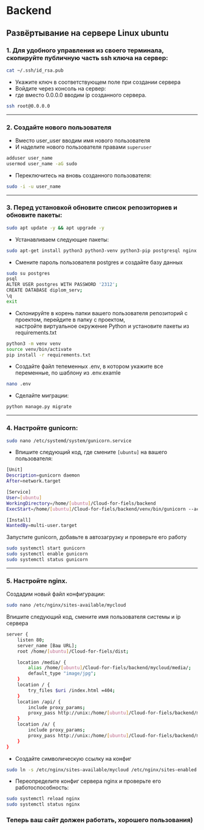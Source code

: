 # Backend

## Развёртывание на сервере Linux ubuntu

### 1. Для удобного управления из своего терминала, скопируйте публичную часть ssh ключа на сервер:  

```bash
cat ~/.ssh/id_rsa.pub
```

- Укажите ключ в соответствующем поле при создании сервера
- Войдите через консоль на сервер:
- где вместо 0.0.0.0 вводим ip созданного сервера.

```bash
ssh root@0.0.0.0
```

------------------------------------------------------------------------

### 2. Создайте нового пользователя

- Вместо user_user вводим имя нового пользователя
- И наделите нового пользователя правами `superuser`

```bash
adduser user_name
usermod user_name -aG sudo
```

- Переключитесь на вновь созданного пользователя:

```bash
sudo -i -u user_name
```

------------------------------------------------------------------------

### 3. Перед установкой обновите список репозиториев и обновите пакеты:

```bash
sudo apt update -y && apt upgrade -y
```

- Устанавливаем следующие пакеты:

```bash
sudo apt-get install python3 python3-venv python3-pip postgresql nginx
```

- Смените пароль пользователя postgres и создайте базу данных

```bash
sudo su postgres
psql
ALTER USER postgres WITH PASSWORD '2312';
CREATE DATABASE diplom_serv;
\q
exit
```

- Склонируйте в корень папки вашего пользователя репозиторий с проектом, перейдите в папку с проектом,  
настройте виртуальное окружение Python и установите пакеты из requirements.txt

```bash
python3 -m venv venv
source venv/bin/activate
pip install -r requirements.txt
```

- Создайте файл тепеменных .env, в котором укажите все переменные, по шаблону из .env.examle

```bash
nano .env
```

- Сделайте миграции:

```bash
python manage.py migrate
```

------------------------------------------------------------------------

### 4. Настройте gunicorn:

```bash
sudo nano /etc/systemd/system/gunicorn.service
```

- Впишите следующий код, где смените `[ubuntu]` на вашего пользователя:

```bash
[Unit]
Description=gunicorn daemon
After=network.target

[Service]
User=[ubuntu]
WorkingDirectory=/home/[ubuntu]/Cloud-for-fiels/backend
ExecStart=/home/[ubuntu]/Cloud-for-fiels/backend/venv/bin/gunicorn --access-logfile - --workers 3 --bind unix:/home/[ubuntu]/Cloud-for-fiels/backend/gunicorn.sock mycloud.wsgi:application

[Install]
WantedBy=multi-user.target

```

Запустите gunicorn, добавьте в автозагрузку и проверьте его работу

```bash
sudo systemctl start gunicorn
sudo systemctl enable gunicorn
sudo systemctl status gunicorn
```

------------------------------------------------------------------------

### 5. Настройте nginx. 
Создадим новый файл конфигурации:

```bash
sudo nano /etc/nginx/sites-available/mycloud
```

Впишите следующий код, смените имя пользователя системы и ip сервера

```bash
server {
    listen 80;
    server_name [Ваш URL];
    root /home/[ubuntu]/Cloud-for-fiels/dist;

    location /media/ {
        alias /home/[ubuntu]/Cloud-for-fiels/backend/mycloud/media/;
        default_type "image/jpg";
    }
    location / {
        try_files $uri /index.html =404;
    }
    location /api/ {
        include proxy_params;
        proxy_pass http://unix:/home/[ubuntu]/Cloud-for-fiels/backend/mycloud/project.sock;
    }
    location /a/ {
        include proxy_params;
        proxy_pass http://unix:/home/[ubuntu]/Cloud-for-fiels/backend/mycloud/project.sock;
    }
}
```
- Создайте символическую ссылку на конфиг

```bash
sudo ln -s /etc/nginx/sites-available/mycloud /etc/nginx/sites-enabled
```

- Переопределите конфиг сервера nginx и проверьте его работоспособность:

```bash
sudo systemctl reload nginx
sudo systemctl status nginx
```

### Теперь ваш сайт должен работать, хорошего пользования)
